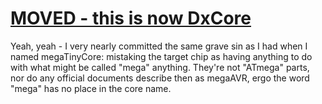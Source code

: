 # [MOVED - this is now DxCore](https://github.com/SpenceKonde/DxCore)
Yeah, yeah - I very nearly committed the same grave sin as I had when I named megaTinyCore: mistaking the target chip as having anything to do with what might be called "mega" anything. They're not "ATmega" parts, nor do any official documents describe then as megaAVR, ergo the word "mega" has no place in the core name. 
